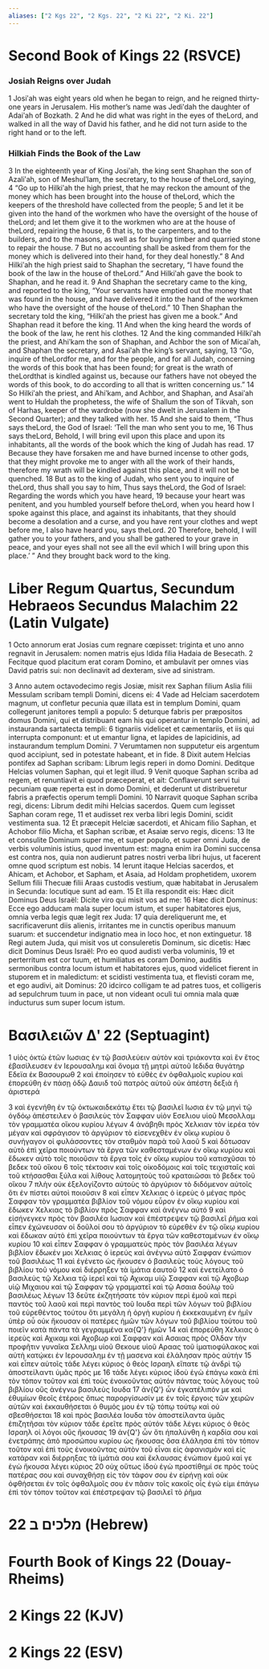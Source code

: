 ```yaml
---
aliases: ["2 Kgs 22", "2 Kgs. 22", "2 Ki 22", "2 Ki. 22"]
---
```



# Second Book of Kings 22 (RSVCE)

### Josiah Reigns over Judah
1 Josiʹah was eight years old when he began to reign, and he reigned thirty-one years in Jerusalem. His mother’s name was Jediʹdah the daughter of Adaiʹah of Bozkath.
2 And he did what was right in the eyes of theLord, and walked in all the way of David his father, and he did not turn aside to the right hand or to the left.
### Hilkiah Finds the Book of the Law
3 In the eighteenth year of King Josiʹah, the king sent Shaphan the son of Azaliʹah, son of Meshulʹlam, the secretary, to the house of theLord, saying,
4 “Go up to Hilkiʹah the high priest, that he may reckon the amount of the money which has been brought into the house of theLord, which the keepers of the threshold have collected from the people;
5 and let it be given into the hand of the workmen who have the oversight of the house of theLord; and let them give it to the workmen who are at the house of theLord, repairing the house,
6 that is, to the carpenters, and to the builders, and to the masons, as well as for buying timber and quarried stone to repair the house.
7 But no accounting shall be asked from them for the money which is delivered into their hand, for they deal honestly.”
8 And Hilkiʹah the high priest said to Shaphan the secretary, “I have found the book of the law in the house of theLord.” And Hilkiʹah gave the book to Shaphan, and he read it.
9 And Shaphan the secretary came to the king, and reported to the king, “Your servants have emptied out the money that was found in the house, and have delivered it into the hand of the workmen who have the oversight of the house of theLord.”
10 Then Shaphan the secretary told the king, “Hilkiʹah the priest has given me a book.” And Shaphan read it before the king.
11 And when the king heard the words of the book of the law, he rent his clothes.
12 And the king commanded Hilkiʹah the priest, and Ahiʹkam the son of Shaphan, and Achbor the son of Micaiʹah, and Shaphan the secretary, and Asaiʹah the king’s servant, saying,
13 “Go, inquire of theLordfor me, and for the people, and for all Judah, concerning the words of this book that has been found; for great is the wrath of theLordthat is kindled against us, because our fathers have not obeyed the words of this book, to do according to all that is written concerning us.”
14 So Hilkiʹah the priest, and Ahiʹkam, and Achbor, and Shaphan, and Asaiʹah went to Huldah the prophetess, the wife of Shallum the son of Tikvah, son of Harhas, keeper of the wardrobe (now she dwelt in Jerusalem in the Second Quarter); and they talked with her.
15 And she said to them, “Thus says theLord, the God of Israel: ‘Tell the man who sent you to me,
16 Thus says theLord, Behold, I will bring evil upon this place and upon its inhabitants, all the words of the book which the king of Judah has read.
17 Because they have forsaken me and have burned incense to other gods, that they might provoke me to anger with all the work of their hands, therefore my wrath will be kindled against this place, and it will not be quenched.
18 But as to the king of Judah, who sent you to inquire of theLord, thus shall you say to him, Thus says theLord, the God of Israel: Regarding the words which you have heard,
19 because your heart was penitent, and you humbled yourself before theLord, when you heard how I spoke against this place, and against its inhabitants, that they should become a desolation and a curse, and you have rent your clothes and wept before me, I also have heard you, says theLord.
20 Therefore, behold, I will gather you to your fathers, and you shall be gathered to your grave in peace, and your eyes shall not see all the evil which I will bring upon this place.’ ” And they brought back word to the king.


# Liber Regum Quartus, Secundum Hebraeos Secundus Malachim 22 (Latin Vulgate)

1 Octo annorum erat Josias cum regnare cœpisset: triginta et uno anno regnavit in Jerusalem: nomen matris ejus Idida filia Hadaia de Besecath.
2 Fecitque quod placitum erat coram Domino, et ambulavit per omnes vias David patris sui: non declinavit ad dexteram, sive ad sinistram.

3 Anno autem octavodecimo regis Josiæ, misit rex Saphan filium Aslia filii Messulam scribam templi Domini, dicens ei:
4 Vade ad Helciam sacerdotem magnum, ut confletur pecunia quæ illata est in templum Domini, quam collegerunt janitores templi a populo:
5 deturque fabris per præpositos domus Domini, qui et distribuant eam his qui operantur in templo Domini, ad instauranda sartatecta templi:
6 tignariis videlicet et cæmentariis, et iis qui interrupta componunt: et ut emantur ligna, et lapides de lapicidinis, ad instaurandum templum Domini.
7 Verumtamen non supputetur eis argentum quod accipiunt, sed in potestate habeant, et in fide.
8 Dixit autem Helcias pontifex ad Saphan scribam: Librum legis reperi in domo Domini. Deditque Helcias volumen Saphan, qui et legit illud.
9 Venit quoque Saphan scriba ad regem, et renuntiavit ei quod præceperat, et ait: Conflaverunt servi tui pecuniam quæ reperta est in domo Domini, et dederunt ut distribueretur fabris a præfectis operum templi Domini.
10 Narravit quoque Saphan scriba regi, dicens: Librum dedit mihi Helcias sacerdos. Quem cum legisset Saphan coram rege,
11 et audisset rex verba libri legis Domini, scidit vestimenta sua.
12 Et præcepit Helciæ sacerdoti, et Ahicam filio Saphan, et Achobor filio Micha, et Saphan scribæ, et Asaiæ servo regis, dicens:
13 Ite et consulite Dominum super me, et super populo, et super omni Juda, de verbis voluminis istius, quod inventum est: magna enim ira Domini succensa est contra nos, quia non audierunt patres nostri verba libri hujus, ut facerent omne quod scriptum est nobis.
14 Ierunt itaque Helcias sacerdos, et Ahicam, et Achobor, et Sapham, et Asaia, ad Holdam prophetidem, uxorem Sellum filii Thecuæ filii Araas custodis vestium, quæ habitabat in Jerusalem in Secunda: locutique sunt ad eam.
15 Et illa respondit eis: Hæc dicit Dominus Deus Israël: Dicite viro qui misit vos ad me:
16 Hæc dicit Dominus: Ecce ego adducam mala super locum istum, et super habitatores ejus, omnia verba legis quæ legit rex Juda:
17 quia dereliquerunt me, et sacrificaverunt diis alienis, irritantes me in cunctis operibus manuum suarum: et succendetur indignatio mea in loco hoc, et non extinguetur.
18 Regi autem Juda, qui misit vos ut consuleretis Dominum, sic dicetis: Hæc dicit Dominus Deus Israël: Pro eo quod audisti verba voluminis,
19 et perterritum est cor tuum, et humiliatus es coram Domino, auditis sermonibus contra locum istum et habitatores ejus, quod videlicet fierent in stuporem et in maledictum: et scidisti vestimenta tua, et flevisti coram me, et ego audivi, ait Dominus:
20 idcirco colligam te ad patres tuos, et colligeris ad sepulchrum tuum in pace, ut non videant oculi tui omnia mala quæ inducturus sum super locum istum.


# Βασιλειῶν Δʹ 22 (Septuagint)

1 υἱὸς ὀκτὼ ἐτῶν Ιωσιας ἐν τῷ βασιλεύειν αὐτὸν καὶ τριάκοντα καὶ ἓν ἔτος ἐβασίλευσεν ἐν Ιερουσαλημ καὶ ὄνομα τῇ μητρὶ αὐτοῦ Ιεδιδα θυγάτηρ Εδεϊα ἐκ Βασουρωθ
2 καὶ ἐποίησεν τὸ εὐθὲς ἐν ὀφθαλμοῖς κυρίου καὶ ἐπορεύθη ἐν πάσῃ ὁδῷ Δαυιδ τοῦ πατρὸς αὐτοῦ οὐκ ἀπέστη δεξιὰ ἢ ἀριστερά

3 καὶ ἐγενήθη ἐν τῷ ὀκτωκαιδεκάτῳ ἔτει τῷ βασιλεῖ Ιωσια ἐν τῷ μηνὶ τῷ ὀγδόῳ ἀπέστειλεν ὁ βασιλεὺς τὸν Σαφφαν υἱὸν Εσελιου υἱοῦ Μεσολλαμ τὸν γραμματέα οἴκου κυρίου λέγων
4 ἀνάβηθι πρὸς Χελκιαν τὸν ἱερέα τὸν μέγαν καὶ σφράγισον τὸ ἀργύριον τὸ εἰσενεχθὲν ἐν οἴκῳ κυρίου ὃ συνήγαγον οἱ φυλάσσοντες τὸν σταθμὸν παρὰ τοῦ λαοῦ
5 καὶ δότωσαν αὐτὸ ἐπὶ χεῖρα ποιούντων τὰ ἔργα τῶν καθεσταμένων ἐν οἴκῳ κυρίου καὶ ἔδωκεν αὐτὸ τοῖς ποιοῦσιν τὰ ἔργα τοῖς ἐν οἴκῳ κυρίου τοῦ κατισχῦσαι τὸ βεδεκ τοῦ οἴκου
6 τοῖς τέκτοσιν καὶ τοῖς οἰκοδόμοις καὶ τοῖς τειχισταῖς καὶ τοῦ κτήσασθαι ξύλα καὶ λίθους λατομητοὺς τοῦ κραταιῶσαι τὸ βεδεκ τοῦ οἴκου
7 πλὴν οὐκ ἐξελογίζοντο αὐτοὺς τὸ ἀργύριον τὸ διδόμενον αὐτοῖς ὅτι ἐν πίστει αὐτοὶ ποιοῦσιν
8 καὶ εἶπεν Χελκιας ὁ ἱερεὺς ὁ μέγας πρὸς Σαφφαν τὸν γραμματέα βιβλίον τοῦ νόμου εὗρον ἐν οἴκῳ κυρίου καὶ ἔδωκεν Χελκιας τὸ βιβλίον πρὸς Σαφφαν καὶ ἀνέγνω αὐτό
9 καὶ εἰσήνεγκεν πρὸς τὸν βασιλέα Ιωσιαν καὶ ἐπέστρεψεν τῷ βασιλεῖ ῥῆμα καὶ εἶπεν ἐχώνευσαν οἱ δοῦλοί σου τὸ ἀργύριον τὸ εὑρεθὲν ἐν τῷ οἴκῳ κυρίου καὶ ἔδωκαν αὐτὸ ἐπὶ χεῖρα ποιούντων τὰ ἔργα τῶν καθεσταμένων ἐν οἴκῳ κυρίου
10 καὶ εἶπεν Σαφφαν ὁ γραμματεὺς πρὸς τὸν βασιλέα λέγων βιβλίον ἔδωκέν μοι Χελκιας ὁ ἱερεύς καὶ ἀνέγνω αὐτὸ Σαφφαν ἐνώπιον τοῦ βασιλέως
11 καὶ ἐγένετο ὡς ἤκουσεν ὁ βασιλεὺς τοὺς λόγους τοῦ βιβλίου τοῦ νόμου καὶ διέρρηξεν τὰ ἱμάτια ἑαυτοῦ
12 καὶ ἐνετείλατο ὁ βασιλεὺς τῷ Χελκια τῷ ἱερεῖ καὶ τῷ Αχικαμ υἱῷ Σαφφαν καὶ τῷ Αχοβωρ υἱῷ Μιχαιου καὶ τῷ Σαφφαν τῷ γραμματεῖ καὶ τῷ Ασαια δούλῳ τοῦ βασιλέως λέγων
13 δεῦτε ἐκζητήσατε τὸν κύριον περὶ ἐμοῦ καὶ περὶ παντὸς τοῦ λαοῦ καὶ περὶ παντὸς τοῦ Ιουδα περὶ τῶν λόγων τοῦ βιβλίου τοῦ εὑρεθέντος τούτου ὅτι μεγάλη ἡ ὀργὴ κυρίου ἡ ἐκκεκαυμένη ἐν ἡμῖν ὑπὲρ οὗ οὐκ ἤκουσαν οἱ πατέρες ἡμῶν τῶν λόγων τοῦ βιβλίου τούτου τοῦ ποιεῖν κατὰ πάντα τὰ γεγραμμένα κα{Q'} ἡμῶν
14 καὶ ἐπορεύθη Χελκιας ὁ ἱερεὺς καὶ Αχικαμ καὶ Αχοβωρ καὶ Σαφφαν καὶ Ασαιας πρὸς Ολδαν τὴν προφῆτιν γυναῖκα Σελλημ υἱοῦ Θεκουε υἱοῦ Αραας τοῦ ἱματιοφύλακος καὶ αὐτὴ κατῴκει ἐν Ιερουσαλημ ἐν τῇ μασενα καὶ ἐλάλησαν πρὸς αὐτήν
15 καὶ εἶπεν αὐτοῖς τάδε λέγει κύριος ὁ θεὸς Ισραηλ εἴπατε τῷ ἀνδρὶ τῷ ἀποστείλαντι ὑμᾶς πρός με
16 τάδε λέγει κύριος ἰδοὺ ἐγὼ ἐπάγω κακὰ ἐπὶ τὸν τόπον τοῦτον καὶ ἐπὶ τοὺς ἐνοικοῦντας αὐτόν πάντας τοὺς λόγους τοῦ βιβλίου οὓς ἀνέγνω βασιλεὺς Ιουδα
17 ἀν{Q'} ὧν ἐγκατέλιπόν με καὶ ἐθυμίων θεοῖς ἑτέροις ὅπως παροργίσωσίν με ἐν τοῖς ἔργοις τῶν χειρῶν αὐτῶν καὶ ἐκκαυθήσεται ὁ θυμός μου ἐν τῷ τόπῳ τούτῳ καὶ οὐ σβεσθήσεται
18 καὶ πρὸς βασιλέα Ιουδα τὸν ἀποστείλαντα ὑμᾶς ἐπιζητῆσαι τὸν κύριον τάδε ἐρεῖτε πρὸς αὐτόν τάδε λέγει κύριος ὁ θεὸς Ισραηλ οἱ λόγοι οὓς ἤκουσας
19 ἀν{Q'} ὧν ὅτι ἡπαλύνθη ἡ καρδία σου καὶ ἐνετράπης ἀπὸ προσώπου κυρίου ὡς ἤκουσας ὅσα ἐλάλησα ἐπὶ τὸν τόπον τοῦτον καὶ ἐπὶ τοὺς ἐνοικοῦντας αὐτὸν τοῦ εἶναι εἰς ἀφανισμὸν καὶ εἰς κατάραν καὶ διέρρηξας τὰ ἱμάτιά σου καὶ ἔκλαυσας ἐνώπιον ἐμοῦ καί γε ἐγὼ ἤκουσα λέγει κύριος
20 οὐχ οὕτως ἰδοὺ ἐγὼ προστίθημί σε πρὸς τοὺς πατέρας σου καὶ συναχθήσῃ εἰς τὸν τάφον σου ἐν εἰρήνῃ καὶ οὐκ ὀφθήσεται ἐν τοῖς ὀφθαλμοῖς σου ἐν πᾶσιν τοῖς κακοῖς οἷς ἐγώ εἰμι ἐπάγω ἐπὶ τὸν τόπον τοῦτον καὶ ἐπέστρεψαν τῷ βασιλεῖ τὸ ῥῆμα


# 22 מלכים ב (Hebrew)


# Fourth Book of Kings 22 (Douay-Rheims)


# 2 Kings 22 (KJV)


# 2 Kings 22 (ESV)


